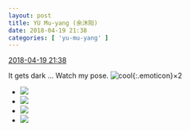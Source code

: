```yaml
---
layout: post
title: YU Mu-yang (余沐阳)
date: 2018-04-19 21:38
categories: [ 'yu-mu-yang' ]
---
```


<div class="weibo-info">
  <a href="https://weibo.com/6505651747/GcQUOCN1F">2018-04-19 21:38</a>
</div>

It gets dark … Watch my pose. ![cool](https://img.t.sinajs.cn/t4/appstyle/expression/ext/normal/c4/2018new_ku_org.png){:.emoticon}×2

<!-- more -->

<ul class="weibo-pic-list-2">
  <li class="weibo-pic">
    <a href="http://wx1.sinaimg.cn/mw690/0076h3cTgy1fqialzwa69j31ab1xgu0x.jpg"><img src="http://wx1.sinaimg.cn/thumb150/0076h3cTgy1fqialzwa69j31ab1xgu0x.jpg"/></a>
  </li>
  <li class="weibo-pic">
    <a href="http://wx2.sinaimg.cn/mw690/0076h3cTgy1fqiam807hqj31ab1xgu0x.jpg"><img src="http://wx2.sinaimg.cn/thumb150/0076h3cTgy1fqiam807hqj31ab1xgu0x.jpg"/></a>
  </li>
  <li class="weibo-pic">
    <a href="http://wx2.sinaimg.cn/mw690/0076h3cTgy1fqialw2wkyj31xg1ab1ky.jpg"><img src="http://wx2.sinaimg.cn/thumb150/0076h3cTgy1fqialw2wkyj31xg1ab1ky.jpg"/></a>
  </li>
  <li class="weibo-pic">
    <a href="http://wx1.sinaimg.cn/mw690/0076h3cTgy1fqialqmsduj31ab1xghdu.jpg"><img src="http://wx1.sinaimg.cn/thumb150/0076h3cTgy1fqialqmsduj31ab1xghdu.jpg"/></a>
  </li>
</ul>
